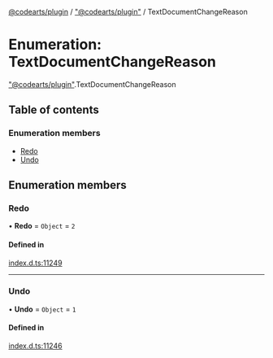 [@codearts/plugin](../README.md) / ["@codearts/plugin"](../modules/_codearts_plugin_.md) / TextDocumentChangeReason

# Enumeration: TextDocumentChangeReason

["@codearts/plugin"](../modules/_codearts_plugin_.md).TextDocumentChangeReason

## Table of contents

### Enumeration members

- [Redo](codearts_plugin_.TextDocumentChangeReason.md#redo)
- [Undo](codearts_plugin_.TextDocumentChangeReason.md#undo)

## Enumeration members

### Redo

• **Redo** = `Object` = `2`

#### Defined in

[index.d.ts:11249](https://github.com/huaweicloud/cloudide-plugin-api/blob/3b0eee8/index.d.ts#L11249)

___

### Undo

• **Undo** = `Object` = `1`

#### Defined in

[index.d.ts:11246](https://github.com/huaweicloud/cloudide-plugin-api/blob/3b0eee8/index.d.ts#L11246)

